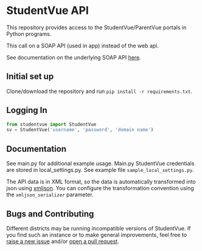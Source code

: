 # StudentVue API

This repository provides access to the StudentVue/ParentVue portals in Python programs.

This call on a SOAP API (used in app) instead of the web api.

See documentation on the underlying SOAP API [here](https://github.com/StudentVue/SOAPI-Docs).

## Initial set up
Clone/download the repository and run `pip install -r requirements.txt`.

## Logging In

```python
from studentvue import StudentVue
sv = StudentVue('username', 'password', 'domain name') 
```

## Documentation

See main.py for additional example usage.  Main.py StudentVue credentials are stored in local_settings.py.  See example file `sample_local_settings.py`.

The API data is in XML format, so the data is automatically transformed into json using [xmljson](https://github.com/sanand0/xmljson). You can configure the transformation convention using the `xmljson_serializer` parameter.

## Bugs and Contributing

Different districts may be running incompatible versions of StudentVue. If you find such an instance or to make general improvements, feel free to [raise a new issue](https://github.com/permster/StudentVue/issues/new) and/or [open a pull request](https://github.com/permster/StudentVue/compare).

